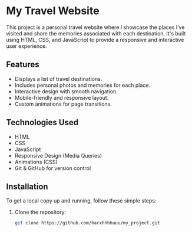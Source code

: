 # My Travel Website

This project is a personal travel website where I showcase the places I’ve visited and share the memories associated with each destination. It's built using HTML, CSS, and JavaScript to provide a responsive and interactive user experience.

## Features
- Displays a list of travel destinations.
- Includes personal photos and memories for each place.
- Interactive design with smooth navigation.
- Mobile-friendly and responsive layout.
- Custom animations for page transitions.

## Technologies Used
- HTML
- CSS
- JavaScript
- Responsive Design (Media Queries)
- Animations (CSS)
- Git & GitHub for version control

## Installation
To get a local copy up and running, follow these simple steps:

1. Clone the repository:
   ```bash
   git clone https://github.com/harxhhhhuuu/my_project.git
